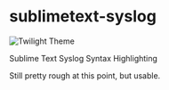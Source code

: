 sublimetext-syslog
==================

![Twilight Theme](http://i.imgur.com/jlszoHg.png)

Sublime Text Syslog Syntax Highlighting

Still pretty rough at this point, but usable.
